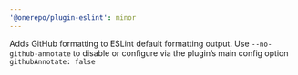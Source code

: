 ```yaml
---
'@onerepo/plugin-eslint': minor
---
```


Adds GitHub formatting to ESLint default formatting output. Use `--no-github-annotate` to disable or configure via the plugin’s main config option `githubAnnotate: false`
